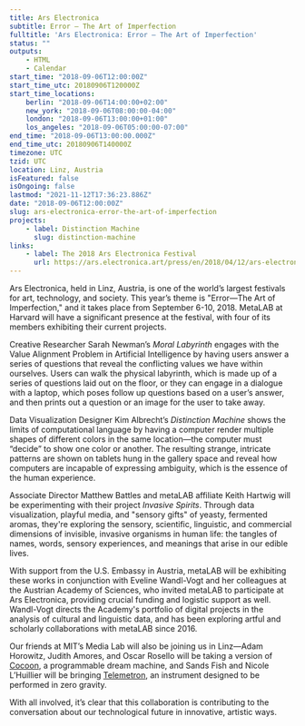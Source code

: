 ```yaml
---
title: Ars Electronica
subtitle: Error – The Art of Imperfection
fulltitle: 'Ars Electronica: Error – The Art of Imperfection'
status: ""
outputs:
    - HTML
    - Calendar
start_time: "2018-09-06T12:00:00Z"
start_time_utc: 20180906T120000Z
start_time_locations:
    berlin: "2018-09-06T14:00:00+02:00"
    new_york: "2018-09-06T08:00:00-04:00"
    london: "2018-09-06T13:00:00+01:00"
    los_angeles: "2018-09-06T05:00:00-07:00"
end_time: "2018-09-06T13:00:00.000Z"
end_time_utc: 20180906T140000Z
timezone: UTC
tzid: UTC
location: Linz, Austria
isFeatured: false
isOngoing: false
lastmod: "2021-11-12T17:36:23.886Z"
date: "2018-09-06T12:00:00Z"
slug: ars-electronica-error-the-art-of-imperfection
projects:
    - label: Distinction Machine
      slug: distinction-machine
links:
    - label: The 2018 Ars Electronica Festival
      url: https://ars.electronica.art/press/en/2018/04/12/ars-electronica-festival-2018/
---
```

Ars Electronica, held in Linz, Austria, is one of the world’s largest festivals for art, technology, and society. This year’s theme is "Error—The Art of Imperfection," and it takes place from September 6-10, 2018. MetaLAB at Harvard will have a significant presence at the festival, with four of its members exhibiting their current projects.

Creative Researcher Sarah Newman’s *Moral Labyrinth* engages with the Value Alignment Problem in Artificial Intelligence by having users answer a series of questions that reveal the conflicting values we have within ourselves. Users can walk the physical labyrinth, which is made up of a series of questions laid out on the floor, or they can engage in a dialogue with a laptop, which poses follow up questions based on a user’s answer, and then prints out a question or an image for the user to take away.

Data Visualization Designer Kim Albrecht’s *Distinction Machine* shows the limits of computational language by having a computer render multiple shapes of different colors in the same location—the computer must “decide” to show one color or another. The resulting strange, intricate patterns are shown on tablets hung in the gallery space and reveal how computers are incapable of expressing ambiguity, which is the essence of the human experience.

Associate Director Matthew Battles and metaLAB affiliate Keith Hartwig will be experimenting with their project *Invasive Spirits*. Through data visualization, playful media, and "sensory gifts" of yeasty, fermented aromas, they're exploring the sensory, scientific, linguistic, and commercial dimensions of invisible, invasive organisms in human life: the tangles of names, words, sensory experiences, and meanings that arise in our edible lives.

With support from the U.S. Embassy in Austria, metaLAB will be exhibiting these works in conjunction with Eveline Wandl-Vogt and her colleagues at the Austrian Academy of Sciences, who invited metaLAB to participate at Ars Electronica, providing crucial funding and logistic support as well. Wandl-Vogt directs the Academy's portfolio of digital projects in the analysis of cultural and linguistic data, and has been exploring artful and scholarly collaborations with metaLAB since 2016. 

Our friends at MIT’s Media Lab will also be joining us in Linz—Adam Horowitz, Judith Amores, and Oscar Rosello will be taking a version of [Cocoon](https://engineeringdreams.net/), a programmable dream machine, and Sands Fish and Nicole L’Huillier will be bringing [Telemetron](https://telemetron.space/), an instrument designed to be performed in zero gravity. 

With all involved, it’s clear that this collaboration is contributing to the conversation about our technological future in innovative, artistic ways.